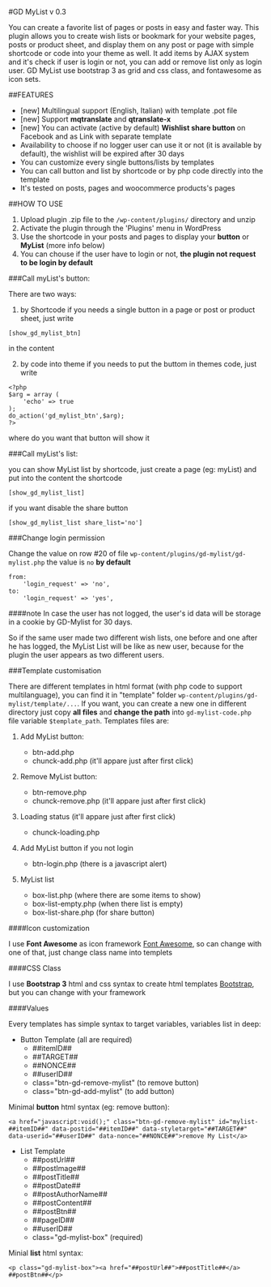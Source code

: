 #GD MyList v 0.3

You can create a favorite list of pages or posts in easy and faster way.
This plugin allows you to create wish lists or bookmark for your website pages, posts or product sheet, and display them on any post or page with simple shortcode or code into your theme as well.
It add items by AJAX system and it's check if user is login or not, you can add or remove list only as login user.
GD MyList use bootstrap 3 as grid and css class, and fontawesome as icon sets.

##FEATURES

* [new] Multilingual support (English, Italian) with template .pot file
* [new] Support **mqtranslate** and **qtranslate-x**
* [new] You can activate (active by default) **Wishlist share button** on Facebook and as Link with separate template
* Availability to choose if no logger user can use it or not (it is available by default), the wishlist will be expired after 30 days
* You can customize every single buttons/lists by templates
* You can call button and list by shortcode or by php code directly into the template
* It's tested on posts, pages and woocommerce products's pages


##HOW TO USE

1. Upload plugin .zip file to the `/wp-content/plugins/` directory and unzip
2. Activate the plugin through the 'Plugins' menu in WordPress
3. Use the shortcode in your posts and pages to display your **button** or **MyList** (more info below)
4. You can chouse if the user have to login or not, **the plugin not request to be login by default**

###Call myList's button:

There are two ways:

1. by Shortcode
if you needs a single button in a page or post or product sheet, just write 

```
[show_gd_mylist_btn] 
```
in the content

2. by code into theme
if you needs to put the buttom in themes code, just write 

```
<?php
$arg = array (
	'echo' => true
);
do_action('gd_mylist_btn',$arg); 
?>
```
where do you want that button will show it

###Call myList's list:

you can show MyList list by shortcode, just create a page (eg: myList) and put into the content the shortcode

```
[show_gd_mylist_list]
```
if you want disable the share button

```
[show_gd_mylist_list share_list='no']
```

###Change login permission

Change the value on row #20 of file  `wp-content/plugins/gd-mylist/gd-mylist.php` the value is `no` **by default**

```
from:
	'login_request' => 'no',
to:
	'login_request' => 'yes',
```
####note
In case the user has not logged, the user's id data will be storage in a cookie by GD-Mylist for 30 days. 

So if the same user made two different wish lists, one before and one after he has logged, the MyList List will be like as new user, because for the plugin the user appears as two different users.

###Template customisation

There are different templates in html format (with php code to support multilanguage), you can find it in "template" folder `wp-content/plugins/gd-mylist/template/...`.
If you want, you can create a new one in different directory just copy **all files** and **change the path** into `gd-mylist-code.php` file variable `$template_path`.
Templates files are:

1. Add MyList button:
	* btn-add.php
	* chunck-add.php (it'll appare just after first click)

2. Remove MyList button:
	* btn-remove.php
	* chunck-remove.php (it'll appare just after first click)

3. Loading status (it'll appare just after first click)
	* chunck-loading.php

4. Add MyList button if you not login
	* btn-login.php (there is a javascript alert)

5. MyList list
	* box-list.php (where there are some items to show)
	* box-list-empty.php (when there list is empty)
	* box-list-share.php (for share button)

####Icon customization

I use **Font Awesome** as icon framework [Font Awesome](http://fortawesome.github.io/Font-Awesome/ "Font Awesome"), so can change with one of that, just change class name into templets

####CSS Class

I use **Bootstrap 3** html and css syntax to create html templates [Bootstrap](http://getbootstrap.com/ "Bootstrap"), but you can change with your framework

####Values

Every templates has simple syntax to target variables, variables list in deep:

* Button Template (all are required)
	* ##itemID##
	* ##TARGET##
	* ##NONCE##
	* ##userID##
	* class="btn-gd-remove-mylist" (to remove button)
	* class="btn-gd-add-mylist" (to add button)

Minimal **button** html syntax (eg: remove button):

`<a href="javascript:void();" class="btn-gd-remove-mylist" id="mylist-##itemID##" data-postid="##itemID##" data-styletarget="##TARGET##" data-userid="##userID##" data-nonce="##NONCE##">remove My List</a>`

* List Template
	* ##postUrl##
	* ##postImage##
	* ##postTitle##
	* ##postDate##
	* ##postAuthorName##
	* ##postContent##
	* ##postBtn##
	* ##pageID##
	* ##userID##
	* class="gd-mylist-box" (required)

Minial **list** html syntax:

`<p class="gd-mylist-box"><a href="##postUrl##">##postTitle##</a> ##postBtn##</p>`
